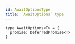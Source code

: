 ```yaml
---
id: AwaitOptionsType
title: `AwaitOptions` type
---
```



```tsx
type AwaitOptions<T> = {
  promise: DeferredPromise<T>
}
```
